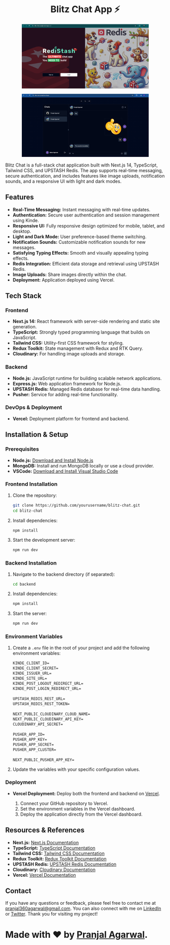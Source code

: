 <h1 align="center">Blitz Chat App ⚡</h1>

<p align="center">
  <img src="/public/photo1.jpg" alt="Demo App" width="400"/>
</p>

<p align="center">
  <img src="/public/photo2.jpg" alt="Demo App" width="400"/>
</p>


Blitz Chat is a full-stack chat application built with Next.js 14, TypeScript, Tailwind CSS, and UPSTASH Redis. The app supports real-time messaging, secure authentication, and includes features like image uploads, notification sounds, and a responsive UI with light and dark modes.

## Features

- **Real-Time Messaging:** Instant messaging with real-time updates.
- **Authentication:** Secure user authentication and session management using Kinde.
- **Responsive UI:** Fully responsive design optimized for mobile, tablet, and desktop.
- **Light and Dark Mode:** User preference-based theme switching.
- **Notification Sounds:** Customizable notification sounds for new messages.
- **Satisfying Typing Effects:** Smooth and visually appealing typing effects.
- **Redis Integration:** Efficient data storage and retrieval using UPSTASH Redis.
- **Image Uploads:** Share images directly within the chat.
- **Deployment:** Application deployed using Vercel.

## Tech Stack

### Frontend

- **Next.js 14:** React framework with server-side rendering and static site generation.
- **TypeScript:** Strongly typed programming language that builds on JavaScript.
- **Tailwind CSS:** Utility-first CSS framework for styling.
- **Redux Toolkit:** State management with Redux and RTK Query.
- **Cloudinary:** For handling image uploads and storage.

### Backend

- **Node.js:** JavaScript runtime for building scalable network applications.
- **Express.js:** Web application framework for Node.js.
- **UPSTASH Redis:** Managed Redis database for real-time data handling.
- **Pusher:** Service for adding real-time functionality.

### DevOps & Deployment

- **Vercel:** Deployment platform for frontend and backend.

## Installation & Setup

### Prerequisites

- **Node.js:** [Download and Install Node.js](https://nodejs.org/en/download/)
- **MongoDB:** Install and run MongoDB locally or use a cloud provider.
- **VSCode:** [Download and Install Visual Studio Code](https://code.visualstudio.com/download)

### Frontend Installation

1. Clone the repository:
    ```bash
    git clone https://github.com/yourusername/blitz-chat.git
    cd blitz-chat
    ```

2. Install dependencies:
    ```bash
    npm install
    ```

3. Start the development server:
    ```bash
    npm run dev
    ```

### Backend Installation

1. Navigate to the backend directory (if separated):
    ```bash
    cd backend
    ```

2. Install dependencies:
    ```bash
    npm install
    ```

3. Start the server:
    ```bash
    npm run dev
    ```

### Environment Variables

1. Create a `.env` file in the root of your project and add the following environment variables:

    ```plaintext
    KINDE_CLIENT_ID=
    KINDE_CLIENT_SECRET=
    KINDE_ISSUER_URL=
    KINDE_SITE_URL=
    KINDE_POST_LOGOUT_REDIRECT_URL=
    KINDE_POST_LOGIN_REDIRECT_URL=

    UPSTASH_REDIS_REST_URL=
    UPSTASH_REDIS_REST_TOKEN=

    NEXT_PUBLIC_CLOUDINARY_CLOUD_NAME=
    NEXT_PUBLIC_CLOUDINARY_API_KEY=
    CLOUDINARY_API_SECRET=

    PUSHER_APP_ID=
    PUSHER_APP_KEY=
    PUSHER_APP_SECRET=
    PUSHER_APP_CLUSTER=

    NEXT_PUBLIC_PUSHER_APP_KEY=
    ```

2. Update the variables with your specific configuration values.

### Deployment

- **Vercel Deployment:** Deploy both the frontend and backend on [Vercel](https://vercel.com/).

    1. Connect your GitHub repository to Vercel.
    2. Set the environment variables in the Vercel dashboard.
    3. Deploy the application directly from the Vercel dashboard.

## Resources & References

- **Next.js:** [Next.js Documentation](https://nextjs.org/docs/getting-started)
- **TypeScript:** [TypeScript Documentation](https://www.typescriptlang.org/docs/)
- **Tailwind CSS:** [Tailwind CSS Documentation](https://tailwindcss.com/docs)
- **Redux Toolkit:** [Redux Toolkit Documentation](https://redux-toolkit.js.org/introduction/getting-started)
- **UPSTASH Redis:** [UPSTASH Redis Documentation](https://upstash.com/docs)
- **Cloudinary:** [Cloudinary Documentation](https://cloudinary.com/documentation)
- **Vercel:** [Vercel Documentation](https://vercel.com/docs)

## Contact

If you have any questions or feedback, please feel free to contact me at [pranjal360agarwal@gmail.com](mailto:pranjal360agarwal@gmail.com). You can also connect with me on [LinkedIn](https://www.linkedin.com/in/pranjalagarwal99/) or [Twitter](https://twitter.com/Pranjal12393385). Thank you for visiting my project!

# Made with ❤ by [Pranjal Agarwal](https://github.com/Pranjal360Agarwal).
